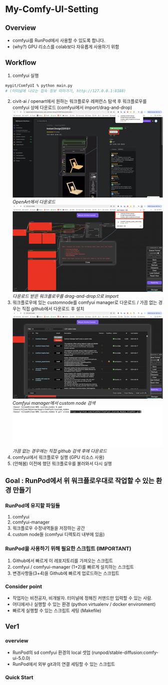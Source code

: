 # My-Comfy-UI-Setting

## Overview
- comfyui를 RunPod에서 사용할 수 있도록 합니다.
- (why?) GPU 리소스를 colab보다 자유롭게 사용하기 위함

## Workflow
1. comfyui 실행
```zsh
mygit/ComfyUI % python main.py
# (터미널에 나오는 접속 정보 따라가기, http://127.0.0.1:8188)
```
2. civit-ai / openart에서 원하는 워크플로우 레퍼런스 탐색 후 워크플로우를 comfyui 상에 다운로드 (comfyui에서 import/drag-and-drop)
![OpenArt에서 다운로드](./assets/image1.png)*OpenArt에서 다운로드*
![다운로드 받은 워크플로우를 drag-and-drop으로 import](./assets/image2.png)*다운로드 받은 워크플로우를 drag-and-drop으로 import*
3. 워크플로우에 있는 customnode를 comfyui manager로 다운로드 / 가끔 없는 경우는 직접 github에서 다운로드 후 설치
![Comfyui manager에서 custom node 검색](./assets/image3.png)*Comfyui manager에서 custom node 검색*
![가끔 없는 경우에는 직접 github 검색 후에 다운로드](./assets/image4.png)*가끔 없는 경우에는 직접 github 검색 후에 다운로드*
4. comfyui에서 워크플로우 실행 (GPU 리소스 사용)
5. (안해봄) 이전에 했던 워크플로우를 불러와서 다시 실행

## Goal : RunPod에서 위 워크플로우대로 작업할 수 있는 환경 만들기
### RunPod에 유지할 파일들
1. comfyui
2. comfyui-manager
3. 워크플로우 수정내역들을 저장하는 공간
4. custom node들 (comfyui 디렉토리 내부에 있음)

### RunPod을 사용하기 위해 필요한 스크립트 (IMPORTANT)
1. Github에서 빠르게 이 레포지토리를 가져오는 스크립트
2. comfyui / comfyui-manager (1+2)를 빠르게 설치하는 스크립트
3. 변경사항들(3+4)을 Github에 빠르게 업로드하는 스크립트

### Consider point
- 작업자는 비전공자, 비개발자. 터미널에 정해진 커맨드만 입력할 수 있는 사람.
- 어디에서나 실행할 수 있는 환경 (python virtualenv / docker environment)
- 빠르게 실행할 수 있는 스크립트 세팅 (Makefile)

## Ver1

### overview
- RunPod의 sd comfyui 환경의 local 셋업 (runpod/stable-diffusion:comfy-ui-5.0.0)
- RunPod에서 외부 git과의 연결 세팅할 수 있는 스크립트

### Quick Start
```bash

```

